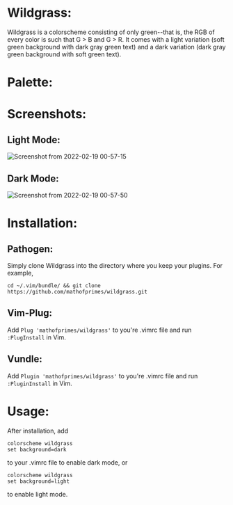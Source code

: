 # Wildgrass:

Wildgrass is a colorscheme consisting of only green--that is, the RGB of every color is such that G > B and G > R. It comes with a light variation (soft green background with dark gray green text) and a dark variation (dark gray green background with soft green text). 

# Palette:

# Screenshots:

## Light Mode:

![Screenshot from 2022-02-19 00-57-15](https://user-images.githubusercontent.com/74194607/154788506-00ad5cf2-7f1d-4fe9-bbe8-b468f062e682.png)

## Dark Mode: 

![Screenshot from 2022-02-19 00-57-50](https://user-images.githubusercontent.com/74194607/154788514-2bc51bcf-93d4-4033-a249-7f141cd45f24.png)

# Installation:

## Pathogen:

Simply clone Wildgrass into the directory where you keep your plugins. For example, 

```
cd ~/.vim/bundle/ && git clone https://github.com/mathofprimes/wildgrass.git
```

## Vim-Plug:

Add ```Plug 'mathofprimes/wildgrass'``` to you're .vimrc file and run ```:PlugInstall``` in Vim.

## Vundle: 

Add ```Plugin 'mathofprimes/wildgrass'``` to you're .vimrc file and run ```:PluginInstall``` in Vim.

# Usage:

After installation, add

```
colorscheme wildgrass
set background=dark
```

to your .vimrc file to enable dark mode, or

```
colorscheme wildgrass
set background=light
```

to enable light mode.
